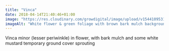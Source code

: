 ```yaml
---
title: "Vinca"
date: 2018-04-14T21:40:46+01:00
image: "https://res.cloudinary.com/growdigital/image/upload/v1544109531/vinca-39605023710.jpg"
imageAlt: "White flower & green foliage with brown bark mulch background"
---
```


Vinca minor (lesser periwinkle) in flower, with bark mulch and some white mustard temporary ground cover sprouting
